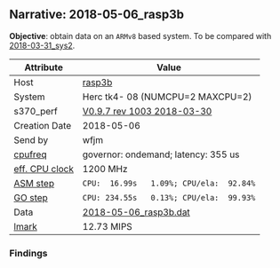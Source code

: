 ## Narrative: 2018-05-06_rasp3b

**Objective**: obtain data on an `ARMv8` based system.
To be compared with [2018-03-31_sys2](2018-03-31_sys2.md).

| Attribute | Value |
| --------- | ----- |
| Host   | [rasp3b](hostinfo_rasp3b.md) |
| System | Herc tk4- 08 (NUMCPU=2 MAXCPU=2) |
| s370_perf | [V0.9.7  rev  1003  2018-03-30](https://github.com/wfjm/s370-perf/blob/2685ff0/codes/s370_perf.asm) |
| Creation Date | 2018-05-06 |
| Send by | wfjm |
| [cpufreq](README_narr.md#user-content-cpufreq) | governor: ondemand; latency: 355 us |
| [eff. CPU clock](README_narr.md#user-content-effclk) | 1200 MHz |
| [ASM step](README_narr.md#user-content-asm) | `CPU:  16.99s   1.09%; CPU/ela:  92.84%` |
| [GO step](README_narr.md#user-content-go)   | `CPU: 234.55s   0.13%; CPU/ela:  99.93%` |
| Data | [2018-05-06_rasp3b.dat](../data/2018-05-06_rasp3b.dat) |
| [lmark](README_narr.md#user-content-lmark) | 12.73 MIPS |

### Findings <a name="find"></a>
